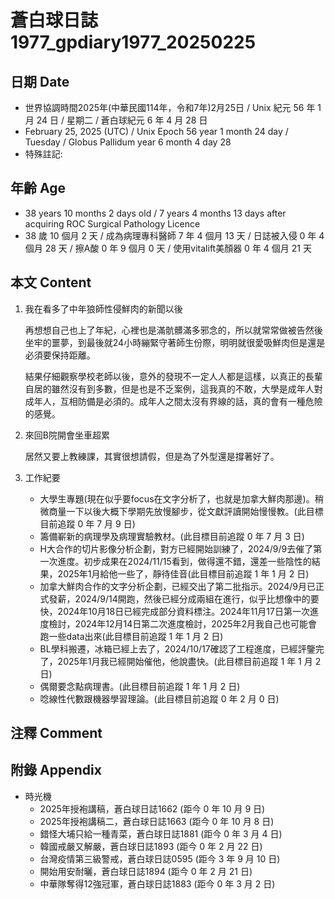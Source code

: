 [_metadata_:encoding]: - "utf-8"
[_metadata_:language]: - "zh-Hant-TW"
[_metadata_:fileformat]: - "markdown"
[_metadata_:MIME_type]: - "text/plain"
[_metadata_:markdown_version]: - "commonmark version 0.30"
[_metadata_:markdown_spec]: - "https://spec.commonmark.org/0.30/"

# 蒼白球日誌1977_gpdiary1977_20250225 #

## 日期 Date ##

* 世界協調時間2025年(中華民國114年，令和7年)2月25日 / Unix 紀元 56 年 1 月 24 日 / 星期二 / 蒼白球紀元 6 年 4 月 28 日
* February 25, 2025 (UTC) / Unix Epoch 56 year 1 month 24 day / Tuesday / Globus Pallidum year 6 month 4 day 28
* 特殊註記:

## 年齡 Age ##

* 38 years 10 months 2 days old / 7 years 4 months 13 days after acquiring ROC Surgical Pathology Licence
* 38 歲 10 個月 2 天 / 成為病理專科醫師 7 年 4 個月 13 天 / 日誌被入侵 0 年 4 個月 28 天 / 擦A酸 0 年 9 個月 0 天 / 使用vitalift美顏器 0 年 4 個月 21 天

## 本文 Content ##

1. 我在看多了中年狼師性侵鮮肉的新聞以後

    再想想自己也上了年紀，心裡也是滿骯髒滿多邪念的，所以就常常做被告然後坐牢的噩夢，到最後就24小時繃緊守著師生份際，明明就很愛吸鮮肉但是還是必須要保持距離。

    結果仔細觀察學校老師以後，意外的發現不一定人人都是這樣，以真正的長輩自居的雖然沒有到多數，但是也是不乏案例，這我真的不敢，大學是成年人對成年人，互相防備是必須的。成年人之間太沒有界線的話，真的會有一種危險的感覺。

2. 來回B院開會坐車超累

    居然又要上教練課，其實很想請假，但是為了外型還是撐著好了。

3. 工作紀要

    - 大學生專題(現在似乎要focus在文字分析了，也就是加拿大鮮肉那邊)。稍微商量一下以後大概下學期先放慢腳步，從文獻評讀開始慢慢教。(此目標目前追蹤 0 年 7 月 9 日)
    - 籌備嶄新的病理學及病理實驗教材。(此目標目前追蹤 0 年 7 月 3 日)
    - H大合作的切片影像分析企劃，對方已經開始訓練了，2024/9/9去催了第一次進度。初步成果在2024/11/15看到，做得還不錯，還差一些陰性的結果，2025年1月給他一些了，靜待佳音(此目標目前追蹤 1 年 1 月 2 日)
    - 加拿大鮮肉合作的文字分析企劃，已經交出了第二批指示。2024/9月已正式發薪，2024/9/14開跑，然後已經分成兩組在進行，似乎比想像中的要快，2024年10月18日已經完成部分資料標注。2024年11月17日第一次進度檢討，2024年12月14日第二次進度檢討，2025年2月我自己也可能會跑一些data出來(此目標目前追蹤 1 年 1 月 2 日)
    - BL學科搬遷，冰箱已經上去了，2024/10/17確認了工程進度，已經評鑒完了，2025年1月我已經開始催他，他說盡快。(此目標目前追蹤 1 年 1 月 2 日)
    - 偶爾要念點病理書。(此目標目前追蹤 1 年 1 月 2 日)
    - 唸線性代數跟機器學習理論。(此目標目前追蹤 0 年 2 月 0 日)

## 注釋 Comment ##


## 附錄 Appendix ##

* 時光機
    - 2025年授袍講稿，蒼白球日誌1662 (距今 0 年 10 月 9 日)
    - 2025年授袍講稿二，蒼白球日誌1663 (距今 0 年 10 月 8 日)
    - 錯怪大埔只給一種青菜，蒼白球日誌1881 (距今 0 年 3 月 4 日)
    - 韓國戒嚴又解嚴，蒼白球日誌1893 (距今 0 年 2 月 22 日)
    - 台灣疫情第三級警戒，蒼白球日誌0595 (距今 3 年 9 月 10 日)
    - 開始用安耐曬，蒼白球日誌1894 (距今 0 年 2 月 21 日)
    - 中華隊奪得12強冠軍，蒼白球日誌1883 (距今 0 年 3 月 2 日)

